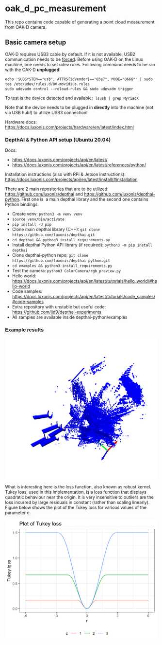 # oak_d_pc_measurement
This repo contains code capable of generating a point cloud measurement from OAK-D camera.

## Basic camera setup
OAK-D requires USB3 cable by default. If it is not available, USB2 communication needs to be [forced](https://docs.luxonis.com/en/latest/pages/troubleshooting/#forcing-usb2-communication). Before using OAK-D on the Linux machine, one needs to set udev rules. Following command needs to be ran with the OAK-D **unplugged**!

```
echo 'SUBSYSTEM=="usb", ATTRS{idVendor}=="03e7", MODE="0666"' | sudo tee /etc/udev/rules.d/80-movidius.rules
sudo udevadm control --reload-rules && sudo udevadm trigger
```

To test is the device detected and available:  `lsusb | grep MyriadX`

Note that the device needs to be plugged in **directly** into the machine (not via USB hub!) to utilize USB3 connection!

Hardware docs: https://docs.luxonis.com/projects/hardware/en/latest/index.html

### DepthAI & Python API setup (Ubuntu 20.04)
Docs:
- https://docs.luxonis.com/projects/api/en/latest/
- https://docs.luxonis.com/projects/api/en/latest/references/python/

Installation instructions (also with RPi & Jetson instructions): https://docs.luxonis.com/projects/api/en/latest/install/#installation

There are 2 main repositories that are to be utilized:
https://github.com/luxonis/depthai and https://github.com/luxonis/depthai-python. First one is  a main depthai library and the second one contains Python bindings.

- Create venv: `python3 -m venv venv`
- `source venv/bin/activate`
- `pip install -U pip`
- Clone main depthai library (C++): `git clone https://github.com/luxonis/depthai.git`
- `cd depthai && python3 install_requirements.py`
- Install depthai Python API library (if required): `python3 -m pip install depthai`
- Clone depthai-python repo: `git clone https://github.com/luxonis/depthai-python.git`
- `cd examples && python3 install_requirements.py`
- Test the camera: `python3 ColorCamera/rgb_preview.py`
- Hello world: https://docs.luxonis.com/projects/api/en/latest/tutorials/hello_world/#hello-world
- Code samples: https://docs.luxonis.com/projects/api/en/latest/tutorials/code_samples/#code-samples
- Extra repository with unstable but useful code: https://github.com/jjd9/depthai-experiments
- All samples are available inside depthai-python/examples

### Example results
![](stereo_camera_pc_results_example.png)

What is interesting here is the loss function, also known as robust kernel. Tukey loss, used in this implementation, is a loss function that displays quadratic behaviour near the origin. It is very insensitive to outliers are the loss incurred by large residuals in constant (rather than scaling linearly). Figure below shows the plot of the Tukey loss for various values of the parameter c.

![](tukey_loss.png)
